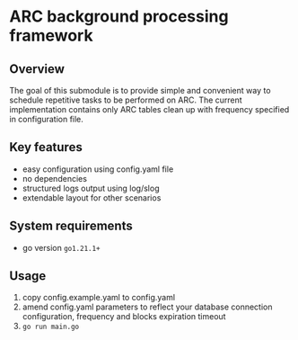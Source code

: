 # ARC background processing framework

## Overview
The goal of this submodule is to provide simple and convenient way to schedule repetitive tasks to be performed on ARC.
The current implementation contains only ARC tables clean up with frequency specified in configuration file.

## Key features
- easy configuration using config.yaml file
- no dependencies
- structured logs output using log/slog
- extendable layout for other scenarios

## System requirements
- go version `go1.21.1+`

## Usage

1. copy config.example.yaml to config.yaml
2. amend config.yaml parameters to reflect your database connection configuration, frequency and blocks expiration timeout
3. `go run main.go`
